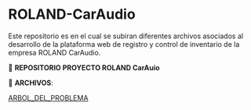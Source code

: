 # ROLAND-CarAudio
Este repositorio es en el cual se subiran diferentes archivos asociados al desarrollo de la plataforma web de registro y control de inventario de la empresa ROLAND CarAudio.

:file_folder: **REPOSITORIO PROYECTO ROLAND CarAuio**

:paperclip: **ARCHIVOS**:

[ARBOL_DEL_PROBLEMA](ARBOL_DEL_PROBLEMA_RCA.pdf)


